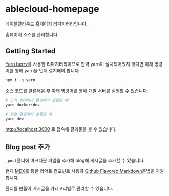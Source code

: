# ablecloud-homepage

에이블클라우드 홈페이지 리파지터리입니다.

홈페이지 소스를 관리합니다.

## Getting Started

[Yarn berry](https://github.com/yarnpkg/berry)를 사용한 리파지터리이므로 만약 yarn이 설치되어있지 않다면 아래 명령어를 통해 yarn을 먼저 설치해야 합니다

```bash
npm i -g yarn
```

소스 코드를 클론해온 후 아래 명령어를 통해 개발 서버를 실행할 수 있습니다.

```bash
# 도커 컨테이너 환경에서 실행할 때
yarn docker:dev
```

```bash
# 로컬 환경에서 실행할 때
yarn dev
```

[http://localhost:3000](http://localhost:3000) 로 접속해 결과물을 볼 수 있습니다.

## Blog post 추가

`_post`폴더에 마크다운 파일을 추가해 blog에 게시글을 추가할 수 있습니다.

현재 [MDX](https://mdxjs.com/)를 통한 리액트 컴포넌트 사용과 [Github Flavored Markdown](https://github.github.com/gfm/)문법을 지원합니다.

폴더를 만들어 게시글을 카테고리별로 관리할 수 있습니다.
